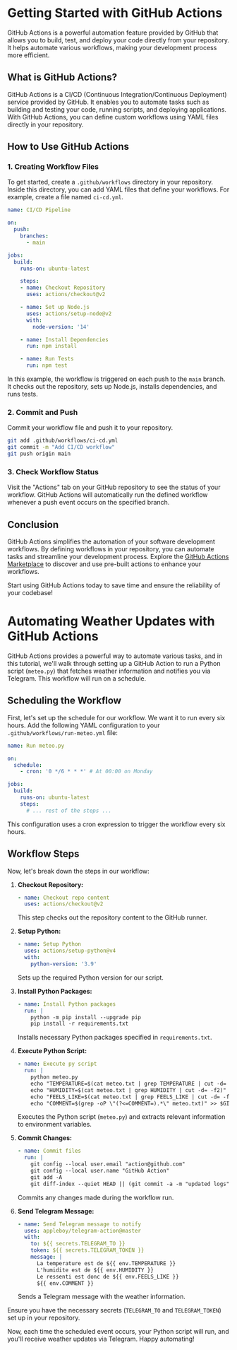 
# Getting Started with GitHub Actions

GitHub Actions is a powerful automation feature provided by GitHub that allows you to build, test, and deploy your code directly from your repository. It helps automate various workflows, making your development process more efficient.

## What is GitHub Actions?

GitHub Actions is a CI/CD (Continuous Integration/Continuous Deployment) service provided by GitHub. It enables you to automate tasks such as building and testing your code, running scripts, and deploying applications. With GitHub Actions, you can define custom workflows using YAML files directly in your repository.

## How to Use GitHub Actions

### 1. Creating Workflow Files

To get started, create a `.github/workflows` directory in your repository. Inside this directory, you can add YAML files that define your workflows. For example, create a file named `ci-cd.yml`.

```yaml
name: CI/CD Pipeline

on:
  push:
    branches:
      - main

jobs:
  build:
    runs-on: ubuntu-latest

    steps:
    - name: Checkout Repository
      uses: actions/checkout@v2

    - name: Set up Node.js
      uses: actions/setup-node@v2
      with:
        node-version: '14'

    - name: Install Dependencies
      run: npm install

    - name: Run Tests
      run: npm test
```

In this example, the workflow is triggered on each push to the `main` branch. It checks out the repository, sets up Node.js, installs dependencies, and runs tests.

### 2. Commit and Push

Commit your workflow file and push it to your repository.

```bash
git add .github/workflows/ci-cd.yml
git commit -m "Add CI/CD workflow"
git push origin main
```

### 3. Check Workflow Status

Visit the "Actions" tab on your GitHub repository to see the status of your workflow. GitHub Actions will automatically run the defined workflow whenever a push event occurs on the specified branch.

## Conclusion

GitHub Actions simplifies the automation of your software development workflows. By defining workflows in your repository, you can automate tasks and streamline your development process. Explore the [GitHub Actions Marketplace](https://github.com/marketplace?type=actions) to discover and use pre-built actions to enhance your workflows.

Start using GitHub Actions today to save time and ensure the reliability of your codebase!


# Automating Weather Updates with GitHub Actions

GitHub Actions provides a powerful way to automate various tasks, and in this tutorial, we'll walk through setting up a GitHub Action to run a Python script (`meteo.py`) that fetches weather information and notifies you via Telegram. This workflow will run on a schedule.

## Scheduling the Workflow

First, let's set up the schedule for our workflow. We want it to run every six hours. Add the following YAML configuration to your `.github/workflows/run-meteo.yml` file:

```yaml
name: Run meteo.py

on:
  schedule:
    - cron: '0 */6 * * *' # At 00:00 on Monday

jobs:
  build:
    runs-on: ubuntu-latest
    steps:
      # ... rest of the steps ...
```

This configuration uses a cron expression to trigger the workflow every six hours.

## Workflow Steps

Now, let's break down the steps in our workflow:

1. **Checkout Repository:**
   ```yaml
   - name: Checkout repo content
     uses: actions/checkout@v2
   ```
   This step checks out the repository content to the GitHub runner.

2. **Setup Python:**
   ```yaml
   - name: Setup Python
     uses: actions/setup-python@v4
     with:
       python-version: '3.9'
   ```
   Sets up the required Python version for our script.

3. **Install Python Packages:**
   ```yaml
   - name: Install Python packages
     run: |
       python -m pip install --upgrade pip
       pip install -r requirements.txt
   ```
   Installs necessary Python packages specified in `requirements.txt`.

4. **Execute Python Script:**
   ```yaml
   - name: Execute py script
     run: |
       python meteo.py
       echo "TEMPERATURE=$(cat meteo.txt | grep TEMPERATURE | cut -d= -f2)" >> $GITHUB_ENV
       echo "HUMIDITY=$(cat meteo.txt | grep HUMIDITY | cut -d= -f2)" >> $GITHUB_ENV
       echo "FEELS_LIKE=$(cat meteo.txt | grep FEELS_LIKE | cut -d= -f2)" >> $GITHUB_ENV
       echo "COMMENT=$(grep -oP \"(?<=COMMENT=).*\" meteo.txt)" >> $GITHUB_ENV
   ```
   Executes the Python script (`meteo.py`) and extracts relevant information to environment variables.

5. **Commit Changes:**
   ```yaml
   - name: Commit files
     run: |
       git config --local user.email "action@github.com"
       git config --local user.name "GitHub Action"
       git add -A
       git diff-index --quiet HEAD || (git commit -a -m "updated logs" --allow-empty)
   ```
   Commits any changes made during the workflow run.

6. **Send Telegram Message:**
   ```yaml
   - name: Send Telegram message to notify
     uses: appleboy/telegram-action@master
     with:
       to: ${{ secrets.TELEGRAM_TO }}
       token: ${{ secrets.TELEGRAM_TOKEN }}
       message: |
         La temperature est de ${{ env.TEMPERATURE }}
         L'humidite est de ${{ env.HUMIDITY }}
         Le ressenti est donc de ${{ env.FEELS_LIKE }}
         ${{ env.COMMENT }}
   ```
   Sends a Telegram message with the weather information.

Ensure you have the necessary secrets (`TELEGRAM_TO` and `TELEGRAM_TOKEN`) set up in your repository.

Now, each time the scheduled event occurs, your Python script will run, and you'll receive weather updates via Telegram. Happy automating!
